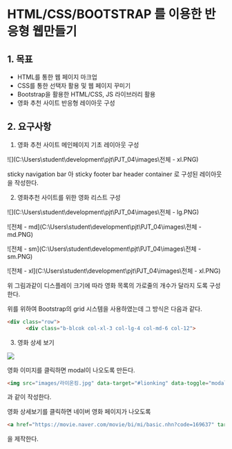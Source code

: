 # HTML/CSS/BOOTSTRAP 를 이용한 반응형 웹만들기



## 1. 목표

- HTML를 통한 웹 페이지 마크업
- CSS를 통한 선택자 활용 및 웹 페이지 꾸미기
- Bootstrap을 활용한 HTML/CSS, JS 라이브러리 활용
- 영화 추천 사이트 반응형 레이아웃 구성



## 2. 요구사항

1. 영화 추천 사이트 메인페이지 기초 레이아웃 구성

![](C:\Users\student\development\pjt\PJT_04\images\전체 - xl.PNG)

sticky navigation bar 아 sticky footer bar header container 로 구성된 레이아웃을 작성한다.

2. 영화추천 사이트를 위한 영화 리스트 구성

![](C:\Users\student\development\pjt\PJT_04\images\전체 - lg.PNG)

![전체 - md](C:\Users\student\development\pjt\PJT_04\images\전체 - md.PNG)

![전체 - sm](C:\Users\student\development\pjt\PJT_04\images\전체 - sm.PNG)

![전체 - xl](C:\Users\student\development\pjt\PJT_04\images\전체 - xl.PNG)

위 그림과같이 디스플레이 크기에 따라 영화 목록의 가로줄의 개수가 달라지 도록 구성한다.

위를 위하여 Bootstrap의 grid 시스템을 사용하였는데 그 방식은 다음과 같다.

```html
<div class="row">
      <div class="b-blcok col-xl-3 col-lg-4 col-md-6 col-12">
```



3. 영화 상세 보기

![](C:\Users\student\development\pjt\PJT_04\images\모달.PNG)

영화 이미지를 클릭하면 modal이 나오도록 만든다.

```html
<img src="images/라이온킹.jpg" data-target="#lionking" data-toggle="modal" class="card-img-top" alt="라이온킹">
```

과 같이 작성한다.

영화 상세보기를 클릭하면 네이버 영화 페이지가 나오도록

```html
<a href="https://movie.naver.com/movie/bi/mi/basic.nhn?code=169637" target="_blank" class="btn btn-primary">영화정보 보러가기</a>
```

을 제작한다.
